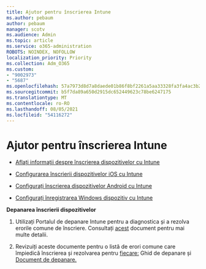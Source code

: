 ```yaml
---
title: Ajutor pentru înscrierea Intune
ms.author: pebaum
author: pebaum
manager: scotv
ms.audience: Admin
ms.topic: article
ms.service: o365-administration
ROBOTS: NOINDEX, NOFOLLOW
localization_priority: Priority
ms.collection: Adm_O365
ms.custom:
- "9002973"
- "5687"
ms.openlocfilehash: 57a7973d8d7a8daede01b86f8bf2261a5aa33328fa3fa4ac3b2e0a8967ee964b
ms.sourcegitcommit: b5f7da89a650d2915dc652449623c78be6247175
ms.translationtype: MT
ms.contentlocale: ro-RO
ms.lasthandoff: 08/05/2021
ms.locfileid: "54116272"
---
```

# <a name="help-with-intune-enrollment"></a>Ajutor pentru înscrierea Intune


- [Aflați informații despre înscrierea dispozitivelor cu Intune](https://docs.microsoft.com/intune/device-enrollment)

- [Configurarea înscrierii dispozitivelor iOS cu Intune](https://docs.microsoft.com/intune/ios-enroll)

- [Configurați înscrierea dispozitivelor Android cu Intune](https://docs.microsoft.com/intune/android-enroll)

- [Configurați înregistrarea Windows dispozitiv cu Intune](https://docs.microsoft.com/intune/windows-enroll)

**Depanarea înscrierii dispozitivelor**

1. Utilizați Portalul de depanare Intune pentru a diagnostica și a rezolva erorile comune de înscriere. Consultați [acest](https://docs.microsoft.com/intune/help-desk-operators) document pentru mai multe detalii.

2. Revizuiți aceste documente pentru o listă de erori comune care împiedică înscrierea și rezolvarea pentru [fiecare:](https://support.microsoft.com/help/4469913/troubleshooting-windows-device-enrollment-problems-in-microsoft-intune) Ghid de depanare și [Document de depanare.](https://docs.microsoft.com/intune/troubleshoot-device-enrollment-in-intune)
